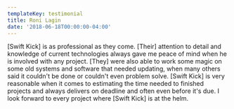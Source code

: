 ```yaml
---
templateKey: testimonial
title: Roni Lagin
date: '2018-06-18T00:00:00-04:00'
---
```

\[Swift Kick] is as professional as they come. \[Their] attention to detail and knowledge of current technologies always gave me peace of mind when he is involved with any project. \[They] were also able to work some magic on some old systems and software that needed updating, when many others said it couldn't be done or couldn't even problem solve. \[Swift Kick] is very reasonable when it comes to estimating the time needed to finished projects and always delivers on deadline and often even before it's due. I look forward to every project where \[Swift Kick] is at the helm.

